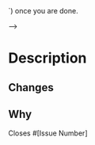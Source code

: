 <!-- 
Fill out the information below to help us review this pull request. You can delete these comments (`<!-- -->`) once you are done.
-->

# Description

<!-- If your changes are extensive, you might want to provide a brief description here and list more detailed changes below. -->

## Changes

<!--
- Briefly describe or list **what** this PR changes.
- Share any important highlights regarding your changes, such as screenshots, code snippets, or formatting.
-->

## Why

<!--
- Briefly describe **why** you made this PR.
- If this PR relates to an issue, provide the issue number or link.
- If this PR closes an issue, use a keyword (`Closes #123`).
  - Using a keyword will ensure the issue is automatically closed once this PR is merged.
  - For more information, see [Linking a pull request to an issue using a keyword](https://docs.github.com/issues/tracking-your-work-with-issues/linking-a-pull-request-to-an-issue#linking-a-pull-request-to-an-issue-using-a-keyword).
-->

Closes #[Issue Number]

<!--
Thanks for contributing to Microsoft docs content!

Here are some resources that might be helpful while contributing:
- [Microsoft Docs contributor guide](https://docs.microsoft.com/contribute/)
- [Docs Markdown reference](https://docs.microsoft.com/contribute/markdown-reference)
- [Microsoft Writing Style Guide](https://docs.microsoft.com/style-guide/welcome/)
-->